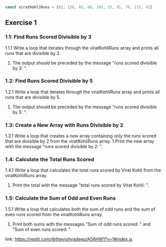 ```js
const viratKohliRuns = [82, 120, 45, 66, 102, 55, 91, 76, 115, 42]
```

## Exercise 1

### 1.1: Find Runs Scored Divisible by 3

1.1.1 Write a loop that iterates through the viratKohliRuns array and prints all runs that are divisible by 3.
1. The output should be preceded by the message "runs scored divisible by 3: ".

### 1.2: Find Runs Scored Divisible by 5

1.2.1 Write a loop that iterates through the viratKohliRuns array and prints all runs that are divisible by 5.
1. The output should be preceded by the message "runs scored divisible by 5: ".

### 1.3: Create a New Array with Runs Divisible by 2

1.3.1 Write a loop that creates a new array containing only the runs scored that are divisible by 2 from the viratKohliRuns array.
1.Print the new array with the message "runs scored divisible by 2: ".

### 1.4: Calculate the Total Runs Scored

1.4.1 Write a loop that calculates the total runs scored by Virat Kohli from the viratKohliRuns array.
1. Print the total with the message "total runs scored by Virat Kohli: ".

### 1.5: Calculate the Sum of Odd and Even Runs

1.5.1 Write a loop that calculates both the sum of odd runs and the sum of even runs scored from the viratKohliRuns array.
1. Print both sums with the messages "Sum of odd runs scored: " and "Sum of even runs scored: ".

link: https://replit.com/@thevishvadeep/A56HW1?v=1#index.js
